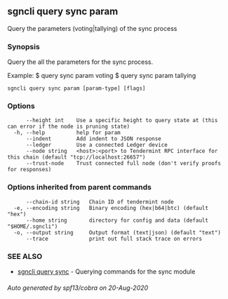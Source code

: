 ## sgncli query sync param

Query the parameters (voting|tallying) of the sync process

### Synopsis

Query the all the parameters for the sync process.

Example:
$ <appcli> query sync param voting
$ <appcli> query sync param tallying

```
sgncli query sync param [param-type] [flags]
```

### Options

```
      --height int    Use a specific height to query state at (this can error if the node is pruning state)
  -h, --help          help for param
      --indent        Add indent to JSON response
      --ledger        Use a connected Ledger device
      --node string   <host>:<port> to Tendermint RPC interface for this chain (default "tcp://localhost:26657")
      --trust-node    Trust connected full node (don't verify proofs for responses)
```

### Options inherited from parent commands

```
      --chain-id string   Chain ID of tendermint node
  -e, --encoding string   Binary encoding (hex|b64|btc) (default "hex")
      --home string       directory for config and data (default "$HOME/.sgncli")
  -o, --output string     Output format (text|json) (default "text")
      --trace             print out full stack trace on errors
```

### SEE ALSO

* [sgncli query sync](sgncli_query_sync.md)	 - Querying commands for the sync module

###### Auto generated by spf13/cobra on 20-Aug-2020
